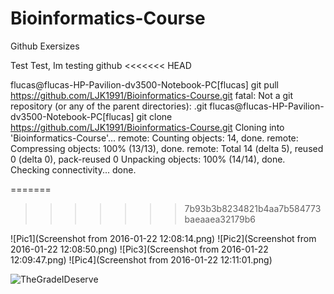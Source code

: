 # Bioinformatics-Course
Github Exersizes

Test Test, Im testing github
<<<<<<< HEAD

flucas@flucas-HP-Pavilion-dv3500-Notebook-PC[flucas] git pull https://github.com/LJK1991/Bioinformatics-Course.git
fatal: Not a git repository (or any of the parent directories): .git
flucas@flucas-HP-Pavilion-dv3500-Notebook-PC[flucas] git clone https://github.com/LJK1991/Bioinformatics-Course.git
Cloning into 'Bioinformatics-Course'...
remote: Counting objects: 14, done.
remote: Compressing objects: 100% (13/13), done.
remote: Total 14 (delta 5), reused 0 (delta 0), pack-reused 0
Unpacking objects: 100% (14/14), done.
Checking connectivity... done.

=======
>>>>>>> 7b93b3b8234821b4aa7b584773baeaaea32179b6


![Pic1](Screenshot from 2016-01-22 12:08:14.png)
![Pic2](Screenshot from 2016-01-22 12:08:50.png)
![Pic3](Screenshot from 2016-01-22 12:09:47.png)
![Pic4](Screenshot from 2016-01-22 12:11:01.png)

![TheGradeIDeserve](TheGradeIDeserve)

